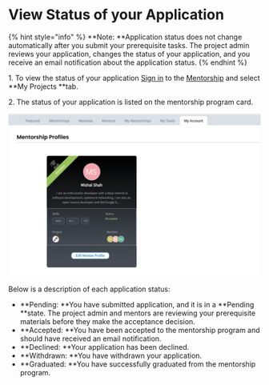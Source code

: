# View Status of your Application

{% hint style="info" %}
**Note: **Application status does not change automatically after you submit your prerequisite tasks. The project admin reviews your application, changes the status of your application, and you receive an email notification about the application status.
{% endhint %}

1\. To view the status of your application [Sign in](../../sso/sign-in/) to the [Mentorship](https://mentorship.lfx.linuxfoundation.org) and select **My Projects **tab. 

2\. The status of your application is listed on the mentorship program card.

![](<../../.gitbook/assets/Mentorship Profile.png>)

Below is a description of each application status:

* **Pending: **You have submitted application, and it is in a **Pending **state. The project admin and mentors are reviewing your prerequisite materials before they make the acceptance decision. 
* **Accepted: **You have been accepted to the mentorship program and should have received an email notification.
* **Declined: **Your application has been declined.
* **Withdrawn: **You have withdrawn your application.
* **Graduated: **You have successfully graduated from the mentorship program.
